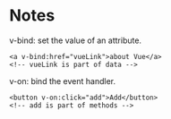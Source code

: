 # Notes

v-bind: set the value of an attribute.  
```
<a v-bind:href="vueLink">about Vue</a>
<!-- vueLink is part of data -->
```
v-on: bind the event handler.
```
<button v-on:click="add">Add</button>
<!-- add is part of methods -->
```